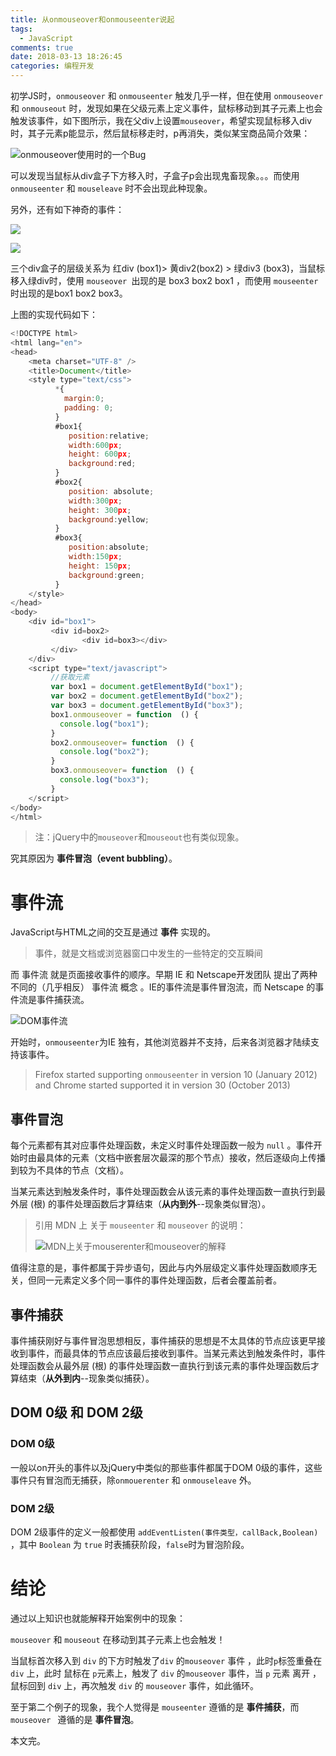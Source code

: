 ```yaml
---
title: 从onmouseover和onmouseenter说起
tags:
  - JavaScript
comments: true
date: 2018-03-13 18:26:45
categories: 编程开发
---
```


初学JS时，`onmouseover` 和 ` onmouseenter ` 触发几乎一样，但在使用 `onmouseover` 和 `onmouseout` 时，发现如果在父级元素上定义事件，鼠标移动到其子元素上也会触发该事件，如下图所示，我在父div上设置`mouseover`，希望实现鼠标移入div时，其子元素p能显示，然后鼠标移走时，p再消失，类似某宝商品简介效果：

![onmouseover使用时的一个Bug](http://olvboulzy.bkt.clouddn.com/20180312-onmouseoverBug.gif?watermark/2/text/aHR0cDovL2Jpbmx2LnRvcA==/font/YXJpYWw=/fontsize/260/fill/I0VGRUZFRg==/dissolve/100/gravity/South/dx/10/dy/10)

可以发现当鼠标从div盒子下方移入时，子盒子p会出现鬼畜现象。。。而使用 `onmouseenter` 和 `mouseleave` 时不会出现此种现象。

另外，还有如下神奇的事件：

![](http://olvboulzy.bkt.clouddn.com/20180312-onmouseenter.gif)



![](http://olvboulzy.bkt.clouddn.com/20180312-onmouseover.gif)

<!--more-->

三个div盒子的层级关系为 红div (box1)> 黄div2(box2) > 绿div3 (box3)，当鼠标移入绿div时，使用 `mouseover `出现的是 box3 box2 box1 ，而使用 `mouseenter` 时出现的是box1 box2 box3。

上图的实现代码如下：

```javascript
<!DOCTYPE html>
<html lang="en">
<head>
    <meta charset="UTF-8" />
    <title>Document</title>
    <style type="text/css">
          *{
            margin:0;
            padding: 0;
          }
          #box1{
             position:relative;
             width:600px;
             height: 600px;
             background:red;
          }
          #box2{
             position: absolute;
             width:300px;
             height: 300px;
             background:yellow;
          }
          #box3{
             position:absolute;
             width:150px;
             height: 150px;
             background:green;
          }
    </style>
</head>
<body>
    <div id="box1">
         <div id=box2>
                <div id=box3></div>
         </div>
    </div>
    <script type="text/javascript">
         //获取元素
         var box1 = document.getElementById("box1");
         var box2 = document.getElementById("box2");
         var box3 = document.getElementById("box3");
         box1.onmouseover = function  () {
           console.log("box1");
         }
         box2.onmouseover= function  () {
           console.log("box2");
         }
         box3.onmouseover= function  () {
           console.log("box3");
         }
    </script>
</body>
</html>
```

> 注：jQuery中的`mouseover`和`mouseout`也有类似现象。



究其原因为 **事件冒泡（event bubbling）**。

# 事件流

JavaScript与HTML之间的交互是通过 **事件** 实现的。

> 事件，就是文档或浏览器窗口中发生的一些特定的交互瞬间

而 事件流 就是页面接收事件的顺序。早期 IE 和 Netscape开发团队 提出了两种不同的（几乎相反） 事件流 概念 。IE的事件流是事件冒泡流，而 Netscape 的事件流是事件捕获流。

![DOM事件流](http://olvboulzy.bkt.clouddn.com/20180313-DOM%E4%BA%8B%E4%BB%B6%E6%B5%81.png?watermark/2/text/aHR0cDovL2Jpbmx2LnRvcA==/font/YXJpYWw=/fontsize/260/fill/I0VGRUZFRg==/dissolve/100/gravity/South/dx/10/dy/10)



开始时，`onmouseenter`为IE 独有，其他浏览器并不支持，后来各浏览器才陆续支持该事件。 

> Firefox started supporting `onmouseenter` in version 10 (January 2012) and Chrome started supported it in version 30 (October 2013) 



## 事件冒泡

每个元素都有其对应事件处理函数，未定义时事件处理函数一般为 `null` 。事件开始时由最具体的元素（文档中嵌套层次最深的那个节点）接收，然后逐级向上传播到较为不具体的节点（文档）。

当某元素达到触发条件时，事件处理函数会从该元素的事件处理函数一直执行到最外层 (根) 的事件处理函数后才算结束（**从内到外**--现象类似冒泡）。

> 引用 MDN 上 关于 `mouseenter` 和 `mouseover` 的说明：
>
> ![MDN上关于mouserenter和mouseover的解释](http://olvboulzy.bkt.clouddn.com/20180312-MDN%E5%85%B3%E4%BA%8Emouseenter%E8%A7%A3%E9%87%8A.png)

值得注意的是，事件都属于异步语句，因此与内外层级定义事件处理函数顺序无关，但同一元素定义多个同一事件的事件处理函数，后者会覆盖前者。



## 事件捕获

事件捕获刚好与事件冒泡思想相反，事件捕获的思想是不太具体的节点应该更早接收到事件，而最具体的节点应该最后接收到事件。当某元素达到触发条件时，事件处理函数会从最外层 (根) 的事件处理函数一直执行到该元素的事件处理函数后才算结束（**从外到内**--现象类似捕获）。



## DOM 0级 和 DOM 2级

### DOM 0级

一般以on开头的事件以及jQuery中类似的那些事件都属于DOM 0级的事件，这些事件只有冒泡而无捕获，除`onmouerenter` 和 `onmouseleave` 外。

### DOM 2级

DOM 2级事件的定义一般都使用 `addEventListen(事件类型，callBack,Boolean)` ，其中 `Boolean` 为 `true` 时表捕获阶段，`false`时为冒泡阶段。



# 结论

通过以上知识也就能解释开始案例中的现象：

 `mouseover` 和 `mouseout` 在移动到其子元素上也会触发！

当鼠标首次移入到 `div` 的下方时触发了`div` 的`mouseover` 事件 ，此时`p`标签重叠在 `div` 上，此时 鼠标在 `p`元素上，触发了 `div` 的`mouseover` 事件，当 `p` 元素 离开 ，鼠标回到 `div` 上，再次触发 `div` 的 `mouseover` 事件，如此循环。



至于第二个例子的现象，我个人觉得是 `mouseenter` 遵循的是 **事件捕获**，而  `mouseover ` 遵循的是 **事件冒泡**。



本文完。
